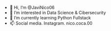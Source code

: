 - 👋 Hi, I’m @JaviNico06  
- 👀 I’m interested in Data Science & Cibersecurity
- 🌱 I’m currently learning Python Fullstack
- 📫 Social media. Instagram. nico.coca.00
                    


